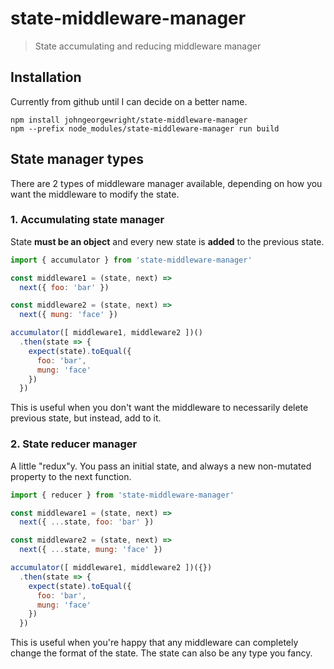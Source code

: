 # state-middleware-manager
> State accumulating and reducing middleware manager

## Installation
Currently from github until I can decide on a better name.

```
npm install johngeorgewright/state-middleware-manager
npm --prefix node_modules/state-middleware-manager run build
```

## State manager types
There are 2 types of middleware manager available, depending on how you want the
middleware to modify the state.

### 1. Accumulating state manager
State **must be an object** and every new state is **added** to the previous
state.

```javascript
import { accumulator } from 'state-middleware-manager'

const middleware1 = (state, next) =>
  next({ foo: 'bar' })

const middleware2 = (state, next) =>
  next({ mung: 'face' })

accumulator([ middleware1, middleware2 ])()
  .then(state => {
    expect(state).toEqual({
      foo: 'bar',
      mung: 'face'
    })
  })
```

This is useful when you don't want the middleware to necessarily delete previous
state, but instead, add to it.

### 2. State reducer manager
A little "redux"y. You pass an initial state, and always a new non-mutated
property to the next function.

```javascript
import { reducer } from 'state-middleware-manager'

const middleware1 = (state, next) =>
  next({ ...state, foo: 'bar' })

const middleware2 = (state, next) =>
  next({ ...state, mung: 'face' })

accumulator([ middleware1, middleware2 ])({})
  .then(state => {
    expect(state).toEqual({
      foo: 'bar',
      mung: 'face'
    })
  })
```

This is useful when you're happy that any middleware can completely change the
format of the state. The state can also be any type you fancy.

